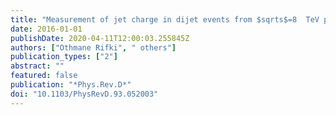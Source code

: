 ```yaml
---
title: "Measurement of jet charge in dijet events from $sqrts$=8  TeV pp collisions with the ATLAS detector"
date: 2016-01-01
publishDate: 2020-04-11T12:00:03.255845Z
authors: ["Othmane Rifki", " others"]
publication_types: ["2"]
abstract: ""
featured: false
publication: "*Phys.Rev.D*"
doi: "10.1103/PhysRevD.93.052003"
---
```


